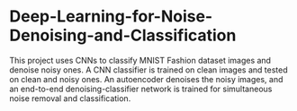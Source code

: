 # Deep-Learning-for-Noise-Denoising-and-Classification
This project uses CNNs to classify MNIST Fashion dataset images and denoise noisy ones. A CNN classifier is trained on clean images and tested on clean and noisy ones. An autoencoder denoises the noisy images, and an end-to-end denoising-classifier network is trained for simultaneous noise removal and classification.
